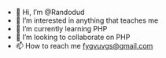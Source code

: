- 👋 Hi, I’m @Randodud
- 👀 I’m interested in anything that teaches me
- 🌱 I’m currently learning PHP 
- 💞️ I’m looking to collaborate on PHP
- 📫 How to reach me fygvuvgs@gmail.com

<!---
Randodud/Randodud is a ✨ special ✨ repository because its `README.md` (this file) appears on your GitHub profile.
You can click the Preview link to take a look at your changes.
--->
